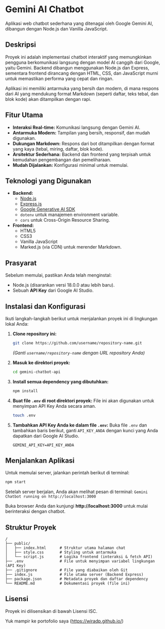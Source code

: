 # Gemini AI Chatbot

Aplikasi web chatbot sederhana yang ditenagai oleh Google Gemini AI, dibangun dengan Node.js dan Vanilla JavaScript.

## Deskripsi

Proyek ini adalah implementasi chatbot interaktif yang memungkinkan pengguna berkomunikasi langsung dengan model AI canggih dari Google, yaitu Gemini. Backend dibangun menggunakan Node.js dan Express, sementara frontend dirancang dengan HTML, CSS, dan JavaScript murni untuk memastikan performa yang cepat dan ringan.

Aplikasi ini memiliki antarmuka yang bersih dan modern, di mana respons dari AI yang mendukung format Markdown (seperti daftar, teks tebal, dan blok kode) akan ditampilkan dengan rapi.

## Fitur Utama

- **Interaksi Real-time:** Komunikasi langsung dengan Gemini AI.
- **Antarmuka Modern:** Tampilan yang bersih, responsif, dan mudah digunakan.
- **Dukungan Markdown:** Respons dari bot ditampilkan dengan format yang kaya (tebal, miring, daftar, blok kode).
- **Arsitektur Sederhana:** Backend dan frontend yang terpisah untuk kemudahan pengembangan dan pemeliharaan.
- **Mudah Dijalankan:** Konfigurasi minimal untuk memulai.

## Teknologi yang Digunakan

- **Backend:**
  - [Node.js](https://nodejs.org/)
  - [Express.js](https://expressjs.com/)
  - [Google Generative AI SDK](https://www.npmjs.com/package/@google/generative-ai)
  - `dotenv` untuk manajemen environment variable.
  - `cors` untuk Cross-Origin Resource Sharing.
- **Frontend:**
  - HTML5
  - CSS3
  - Vanilla JavaScript
  - Marked.js (via CDN) untuk merender Markdown.

## Prasyarat

Sebelum memulai, pastikan Anda telah menginstal:

- Node.js (disarankan versi 18.0.0 atau lebih baru).
- Sebuah **API Key** dari Google AI Studio.

## Instalasi dan Konfigurasi

Ikuti langkah-langkah berikut untuk menjalankan proyek ini di lingkungan lokal Anda:

1.  **Clone repository ini:**

    ```bash
    git clone https://github.com/username/repository-name.git
    ```

    _(Ganti `username/repository-name` dengan URL repository Anda)_

2.  **Masuk ke direktori proyek:**

    ```bash
    cd gemini-chatbot-api
    ```

3.  **Install semua dependency yang dibutuhkan:**

    ```bash
    npm install
    ```

4.  **Buat file `.env` di root direktori proyek:**
    File ini akan digunakan untuk menyimpan API Key Anda secara aman.

    ```bash
    touch .env
    ```

5.  **Tambahkan API Key Anda ke dalam file `.env`:**
    Buka file `.env` dan tambahkan baris berikut, ganti `API_KEY_ANDA` dengan kunci yang Anda dapatkan dari Google AI Studio.
    ```
    GEMINI_API_KEY=API_KEY_ANDA
    ```

## Menjalankan Aplikasi

Untuk memulai server, jalankan perintah berikut di terminal:

```bash
npm start
```

Setelah server berjalan, Anda akan melihat pesan di terminal:
`Gemini Chatbot running on http://localhost:3000`

Buka browser Anda dan kunjungi **http://localhost:3000** untuk mulai berinteraksi dengan chatbot.

## Struktur Proyek

```
/
├── public/
│   ├── index.html      # Struktur utama halaman chat
│   ├── style.css       # Styling untuk antarmuka
│   └── script.js       # Logika frontend (interaksi & fetch API)
├── .env                # File untuk menyimpan variabel lingkungan (API Key)
├── .gitignore          # File yang diabaikan oleh Git
├── index.js            # File utama server (Backend Express)
├── package.json        # Metadata proyek dan daftar dependency
└── README.md           # Dokumentasi proyek (file ini)
```

## Lisensi

Proyek ini dilisensikan di bawah Lisensi ISC.

Yuk mampir ke portofolio saya (https://wiradp.github.io/)
